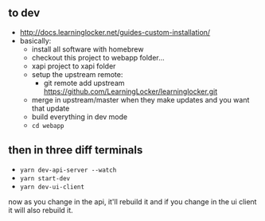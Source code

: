 ## to dev 
- http://docs.learninglocker.net/guides-custom-installation/
- basically:
    - install all software with homebrew 
    - checkout this project to webapp folder...
    - xapi project to xapi folder
    - setup the upstream remote:
        - git remote add upstream https://github.com/LearningLocker/learninglocker.git
    - merge in upstream/master when they make updates and you want that update
    - build everything in dev mode
    - `cd webapp` 

## then in three diff terminals
- `yarn dev-api-server --watch`
- `yarn start-dev`
- `yarn dev-ui-client`

now as you change in the api, it'll rebuild it and if you change in the ui client it will also rebuild it. 
